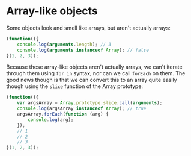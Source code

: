# Array-like objects

Some objects look and smell like arrays, but aren't actually arrays:
```js
(function(){
	console.log(arguments.length); // 3
	console.log(arguments instanceof Array); // false
}(1, 2, 3));
```

Because these array-like objects aren't actually arrays, we can't iterate through them using `for in` syntax, nor can we call `forEach` on them. The good news though is that we can convert this to an array quite easily though using the `slice` function of the Array prototype:

```js
(function(){
	var argsArray = Array.prototype.slice.call(arguments);
	console.log(argsArray instanceof Array); // true
	argsArray.forEach(function (arg) {
		console.log(arg);
	});
	// 1
	// 2
	// 3
}(1, 2, 3));
```
